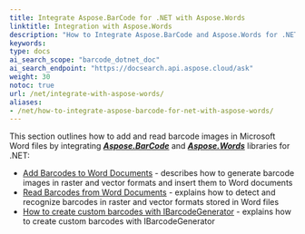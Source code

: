 ```yaml
---
title: Integrate Aspose.BarCode for .NET with Aspose.Words
linktitle: Integration with Aspose.Words
description: "How to Integrate Aspose.BarCode and Aspose.Words for .NET"
keywords:
type: docs
ai_search_scope: "barcode_dotnet_doc"
ai_search_endpoint: "https://docsearch.api.aspose.cloud/ask"
weight: 30
notoc: true
url: /net/integrate-with-aspose-words/
aliases: 
- /net/how-to-integrate-aspose-barcode-for-net-with-aspose-words/
---
```


This section outlines how to add and read barcode images in Microsoft Word files by integrating [***Aspose.BarCode***](https://products.aspose.com/barcode/net/) and [***Aspose.Words***](https://products.aspose.com/words/net/) libraries for .NET:

- [Add Barcodes to Word Documents](/barcode/net/add-barcode-to-word-document/) - describes how to generate barcode images in raster and vector formats and insert them to Word documents
- [Read Barcodes from Word Documents](/barcode/net/recognize-barcode-from-word-document/) - explains how to detect and recognize barcodes in raster and vector formats stored in Word files
- [How to create custom barcodes with IBarcodeGenerator](/barcode/net/how-to-create-custom-barcodes-with-ibarcodegenerator/) - explains how to create custom barcodes with IBarcodeGenerator